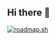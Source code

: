 ## Hi there 👋

[![roadmap.sh](https://roadmap.sh/card/wide/6787f40d98c00f711751c9c3?variant=dark&roadmaps=java%2Cpython)](https://roadmap.sh)

<!--
**hloring/hloring** is a ✨ _special_ ✨ repository because its `README.md` (this file) appears on your GitHub profile.

Here are some ideas to get you started:

- 🔭 I’m currently working on ...
- 🌱 I’m currently learning ...
- 👯 I’m looking to collaborate on ...
- 🤔 I’m looking for help with ...
- 💬 Ask me about ...
- 📫 How to reach me: ...
- 😄 Pronouns: ...
- ⚡ Fun fact: ...
-->
